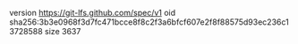 version https://git-lfs.github.com/spec/v1
oid sha256:3b3e0968f3d7fc471bcce8f8c2f3a6bfcf607e2f8f88575d93ec236c13728588
size 3637
